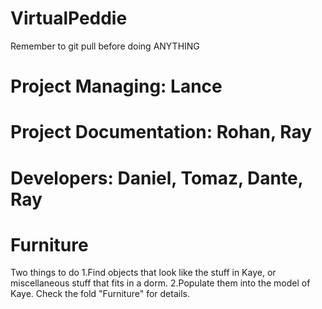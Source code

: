 # VirtualPeddie
Remember to git pull before doing ANYTHING
# Project Managing: Lance
# Project Documentation: Rohan, Ray
# Developers: Daniel, Tomaz, Dante, Ray

# Furniture
Two things to do
1.Find objects that look like the stuff in Kaye, or miscellaneous stuff that fits in a dorm.
2.Populate them into the model of Kaye.
Check the fold "Furniture" for details. 
